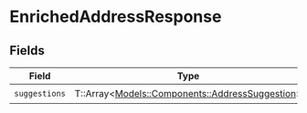# EnrichedAddressResponse


## Fields

| Field                                                                                       | Type                                                                                        | Required                                                                                    | Description                                                                                 |
| ------------------------------------------------------------------------------------------- | ------------------------------------------------------------------------------------------- | ------------------------------------------------------------------------------------------- | ------------------------------------------------------------------------------------------- |
| `suggestions`                                                                               | T::Array<[Models::Components::AddressSuggestion](../../models/shared/addresssuggestion.md)> | :heavy_check_mark:                                                                          | N/A                                                                                         |